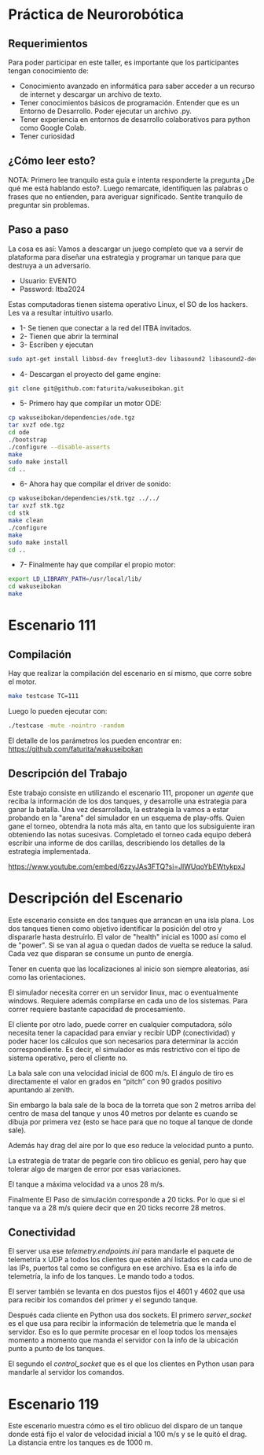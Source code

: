 # Práctica de Neurorobótica

## Requerimientos
Para poder participar en este taller, es importante que los participantes tengan conocimiento de:

* Conocimiento avanzado en informática para saber acceder a un recurso de internet y descargar un archivo de texto.
* Tener conocimientos básicos de programación. Entender que es un Entorno de Desarrollo. Poder ejecutar un archivo .py.
* Tener experiencia en entornos de desarrollo colaborativos para python como Google Colab.
* Tener curiosidad

## ¿Cómo leer esto?
NOTA: Primero lee tranquilo esta guía e intenta responderte la pregunta ¿De qué me está hablando esto?. Luego remarcate, identifiquen las palabras o frases que no entienden, para averiguar significado. 
Sentite tranquilo de preguntar sin problemas.

## Paso a paso
La cosa es así: Vamos a descargar un juego completo que va a servir de plataforma para diseñar una estrategia y programar un tanque para que destruya a un adversario.

* Usuario: EVENTO
* Password: Itba2024

Estas computadoras tienen sistema operativo Linux, el SO de los hackers.  Les va a resultar intuitivo usarlo.

* 1- Se tienen que conectar a la red del ITBA invitados.
* 2- Tienen que abrir la terminal
* 3- Escriben y ejecutan
```bash
sudo apt-get install libbsd-dev freeglut3-dev libasound2 libasound2-dev
```
* 4- Descargan el proyecto del game engine: 
```bash
git clone git@github.com:faturita/wakuseibokan.git
```
* 5- Primero hay que compilar un motor ODE:
```bash
cp wakuseibokan/dependencies/ode.tgz
tar xvzf ode.tgz
cd ode
./bootstrap
./configure --disable-asserts
make
sudo make install
cd ..
```
* 6- Ahora hay que compilar el driver de sonido:
```bash
cp wakuseibokan/dependencies/stk.tgz ../../
tar xvzf stk.tgz
cd stk
make clean
./configure
make 
sudo make install
cd ..
```
* 7- Finalmente hay que compilar el propio motor:
```bash
export LD_LIBRARY_PATH=/usr/local/lib/
cd wakuseibokan
make
```

# Escenario 111

## Compilación
Hay que realizar la compilación del escenario en sí mismo, que corre sobre el motor.

```bash
make testcase TC=111
```

Luego lo pueden ejecutar con:
```bash
./testcase -mute -nointro -random
```

El detalle de los parámetros los pueden encontrar en: https://github.com/faturita/wakuseibokan

## Descripción del Trabajo

Este trabajo consiste en utilizando el escenario 111, proponer un *agente* que reciba la información de los dos tanques, y desarrolle una estrategia para ganar la batalla.  Una vez desarrollada, la estrategia la vamos a estar probando en la "arena" del simulador en un esquema de play-offs.  Quien gane el torneo, obtendra la nota más alta, en tanto que los subsiguiente iran obteniendo las notas sucesivas.  Completado el torneo cada equipo deberá escribir una informe de dos carillas, describiendo los detalles de la estrategia implementada.

https://www.youtube.com/embed/6zzyJAs3FTQ?si=JlWUqoYbEWtykpxJ

# Descripción del Escenario
Este escenario consiste en dos tanques que arrancan en una isla plana.  Los dos tanques tienen como objetivo identificar la posición del otro y dispararle hasta destruirlo.  El valor de "health" inicial es 1000 así como el de "power".  Si se van al agua o quedan dados de vuelta se reduce la salud.  Cada vez que disparan se consume un punto de energía.

Tener en cuenta que las localizaciones al inicio son siempre aleatorias, así como las orientaciones.

El simulador necesita correr en un servidor linux, mac o eventualmente windows.  Requiere además compilarse en cada uno de los sistemas.  Para correr requiere bastante capacidad de procesamiento.

El cliente por otro lado, puede correr en cualquier computadora, sólo necesita tener la capacidad para enviar y recibir UDP (conectividad) y poder hacer los cálculos que son necesarios para determinar la acción correspondiente.  Es decir, el simulador es más restrictivo con el tipo de sistema operativo, pero el cliente no.

La bala sale con una velocidad inicial de 600 m/s.  El ángulo de tiro es directamente el valor en grados en “pitch” con 90 grados positivo apuntando al zenith.

Sin embargo la bala sale de la boca de la torreta que son 2 metros arriba del centro de masa del tanque y unos 40 metros por delante es cuando se dibuja por primera vez (esto se hace para que no toque al tanque de donde sale).

Además hay drag del aire por lo que eso reduce la velocidad punto a punto.

La estrategia de tratar de pegarle con tiro oblicuo es genial, pero hay que tolerar algo de margen de error por esas variaciones.

El tanque a máxima velocidad va a unos 28 m/s.

Finalmente El Paso de simulación corresponde a 20 ticks.   Por lo que si el tanque va a 28 m/s quiere decir que en 20 ticks recorre 28 metros.

## Conectividad

El server usa ese *telemetry.endpoints.ini* para mandarle el paquete de telemetría x UDP a todos los clientes que estén ahí listados en cada uno de las IPs, puertos tal como se configura en ese archivo.
Esa es la info de telemetría, la info de los tanques.  Le mando todo a todos.

El server también se levanta en dos puestos fijos el 4601 y 4602 que usa para recibir los comandos del primer y el segundo tanque.

Después cada cliente en Python usa dos sockets.  El primero *server_socket* es el que usa para recibir la información de telemetría que le manda el servidor.   Eso es lo que permite procesar en el loop todos los mensajes momento a momento que manda el servidor con la info de la ubicación punto a punto de los tanques.

El segundo el *control_socket* que es el que los clientes en Python usan para mandarle al servidor los comandos.

# Escenario 119

Este escenario muestra cómo es el tiro oblicuo del disparo de un tanque donde está fijo el valor de velocidad inicial a 100 m/s y se le quitó el drag.
La distancia entre los tanques es de 1000 m.
